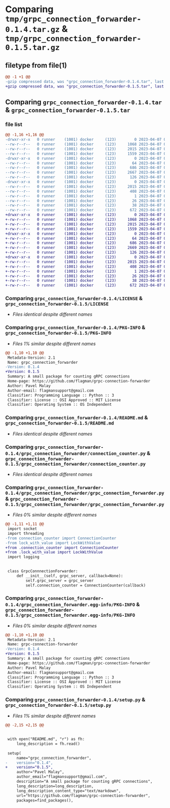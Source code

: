 # Comparing `tmp/grpc_connection_forwarder-0.1.4.tar.gz` & `tmp/grpc_connection_forwarder-0.1.5.tar.gz`

## filetype from file(1)

```diff
@@ -1 +1 @@
-gzip compressed data, was "grpc_connection_forwarder-0.1.4.tar", last modified: Fri Apr  7 09:30:40 2023, max compression
+gzip compressed data, was "grpc_connection_forwarder-0.1.5.tar", last modified: Fri Apr  7 09:34:21 2023, max compression
```

## Comparing `grpc_connection_forwarder-0.1.4.tar` & `grpc_connection_forwarder-0.1.5.tar`

### file list

```diff
@@ -1,16 +1,16 @@
-drwxr-xr-x   0 runner    (1001) docker     (123)        0 2023-04-07 09:30:40.661507 grpc_connection_forwarder-0.1.4/
--rw-r--r--   0 runner    (1001) docker     (123)     1068 2023-04-07 09:30:22.000000 grpc_connection_forwarder-0.1.4/LICENSE
--rw-r--r--   0 runner    (1001) docker     (123)     2015 2023-04-07 09:30:40.661507 grpc_connection_forwarder-0.1.4/PKG-INFO
--rw-r--r--   0 runner    (1001) docker     (123)     1559 2023-04-07 09:30:22.000000 grpc_connection_forwarder-0.1.4/README.md
-drwxr-xr-x   0 runner    (1001) docker     (123)        0 2023-04-07 09:30:40.657507 grpc_connection_forwarder-0.1.4/grpc_connection_forwarder/
--rw-r--r--   0 runner    (1001) docker     (123)       64 2023-04-07 09:30:22.000000 grpc_connection_forwarder-0.1.4/grpc_connection_forwarder/__init__.py
--rw-r--r--   0 runner    (1001) docker     (123)      686 2023-04-07 09:30:22.000000 grpc_connection_forwarder-0.1.4/grpc_connection_forwarder/connection_counter.py
--rw-r--r--   0 runner    (1001) docker     (123)     2667 2023-04-07 09:30:22.000000 grpc_connection_forwarder-0.1.4/grpc_connection_forwarder/grpc_connection_forwarder.py
--rw-r--r--   0 runner    (1001) docker     (123)      126 2023-04-07 09:30:22.000000 grpc_connection_forwarder-0.1.4/grpc_connection_forwarder/lock_with_value.py
-drwxr-xr-x   0 runner    (1001) docker     (123)        0 2023-04-07 09:30:40.657507 grpc_connection_forwarder-0.1.4/grpc_connection_forwarder.egg-info/
--rw-r--r--   0 runner    (1001) docker     (123)     2015 2023-04-07 09:30:40.000000 grpc_connection_forwarder-0.1.4/grpc_connection_forwarder.egg-info/PKG-INFO
--rw-r--r--   0 runner    (1001) docker     (123)      408 2023-04-07 09:30:40.000000 grpc_connection_forwarder-0.1.4/grpc_connection_forwarder.egg-info/SOURCES.txt
--rw-r--r--   0 runner    (1001) docker     (123)        1 2023-04-07 09:30:40.000000 grpc_connection_forwarder-0.1.4/grpc_connection_forwarder.egg-info/dependency_links.txt
--rw-r--r--   0 runner    (1001) docker     (123)       26 2023-04-07 09:30:40.000000 grpc_connection_forwarder-0.1.4/grpc_connection_forwarder.egg-info/top_level.txt
--rw-r--r--   0 runner    (1001) docker     (123)       38 2023-04-07 09:30:40.661507 grpc_connection_forwarder-0.1.4/setup.cfg
--rw-r--r--   0 runner    (1001) docker     (123)      672 2023-04-07 09:30:22.000000 grpc_connection_forwarder-0.1.4/setup.py
+drwxr-xr-x   0 runner    (1001) docker     (123)        0 2023-04-07 09:34:21.414112 grpc_connection_forwarder-0.1.5/
+-rw-r--r--   0 runner    (1001) docker     (123)     1068 2023-04-07 09:33:59.000000 grpc_connection_forwarder-0.1.5/LICENSE
+-rw-r--r--   0 runner    (1001) docker     (123)     2015 2023-04-07 09:34:21.414112 grpc_connection_forwarder-0.1.5/PKG-INFO
+-rw-r--r--   0 runner    (1001) docker     (123)     1559 2023-04-07 09:33:59.000000 grpc_connection_forwarder-0.1.5/README.md
+drwxr-xr-x   0 runner    (1001) docker     (123)        0 2023-04-07 09:34:21.410112 grpc_connection_forwarder-0.1.5/grpc_connection_forwarder/
+-rw-r--r--   0 runner    (1001) docker     (123)       64 2023-04-07 09:33:59.000000 grpc_connection_forwarder-0.1.5/grpc_connection_forwarder/__init__.py
+-rw-r--r--   0 runner    (1001) docker     (123)      686 2023-04-07 09:33:59.000000 grpc_connection_forwarder-0.1.5/grpc_connection_forwarder/connection_counter.py
+-rw-r--r--   0 runner    (1001) docker     (123)     2669 2023-04-07 09:33:59.000000 grpc_connection_forwarder-0.1.5/grpc_connection_forwarder/grpc_connection_forwarder.py
+-rw-r--r--   0 runner    (1001) docker     (123)      126 2023-04-07 09:33:59.000000 grpc_connection_forwarder-0.1.5/grpc_connection_forwarder/lock_with_value.py
+drwxr-xr-x   0 runner    (1001) docker     (123)        0 2023-04-07 09:34:21.414112 grpc_connection_forwarder-0.1.5/grpc_connection_forwarder.egg-info/
+-rw-r--r--   0 runner    (1001) docker     (123)     2015 2023-04-07 09:34:21.000000 grpc_connection_forwarder-0.1.5/grpc_connection_forwarder.egg-info/PKG-INFO
+-rw-r--r--   0 runner    (1001) docker     (123)      408 2023-04-07 09:34:21.000000 grpc_connection_forwarder-0.1.5/grpc_connection_forwarder.egg-info/SOURCES.txt
+-rw-r--r--   0 runner    (1001) docker     (123)        1 2023-04-07 09:34:21.000000 grpc_connection_forwarder-0.1.5/grpc_connection_forwarder.egg-info/dependency_links.txt
+-rw-r--r--   0 runner    (1001) docker     (123)       26 2023-04-07 09:34:21.000000 grpc_connection_forwarder-0.1.5/grpc_connection_forwarder.egg-info/top_level.txt
+-rw-r--r--   0 runner    (1001) docker     (123)       38 2023-04-07 09:34:21.414112 grpc_connection_forwarder-0.1.5/setup.cfg
+-rw-r--r--   0 runner    (1001) docker     (123)      672 2023-04-07 09:33:59.000000 grpc_connection_forwarder-0.1.5/setup.py
```

### Comparing `grpc_connection_forwarder-0.1.4/LICENSE` & `grpc_connection_forwarder-0.1.5/LICENSE`

 * *Files identical despite different names*

### Comparing `grpc_connection_forwarder-0.1.4/PKG-INFO` & `grpc_connection_forwarder-0.1.5/PKG-INFO`

 * *Files 1% similar despite different names*

```diff
@@ -1,10 +1,10 @@
 Metadata-Version: 2.1
 Name: grpc_connection_forwarder
-Version: 0.1.4
+Version: 0.1.5
 Summary: A small package for counting gRPC connections
 Home-page: https://github.com/flagman/grpc-connection-forwarder
 Author: Pavel Malay
 Author-email: flagmansupport@gmail.com
 Classifier: Programming Language :: Python :: 3
 Classifier: License :: OSI Approved :: MIT License
 Classifier: Operating System :: OS Independent
```

### Comparing `grpc_connection_forwarder-0.1.4/README.md` & `grpc_connection_forwarder-0.1.5/README.md`

 * *Files identical despite different names*

### Comparing `grpc_connection_forwarder-0.1.4/grpc_connection_forwarder/connection_counter.py` & `grpc_connection_forwarder-0.1.5/grpc_connection_forwarder/connection_counter.py`

 * *Files identical despite different names*

### Comparing `grpc_connection_forwarder-0.1.4/grpc_connection_forwarder/grpc_connection_forwarder.py` & `grpc_connection_forwarder-0.1.5/grpc_connection_forwarder/grpc_connection_forwarder.py`

 * *Files 0% similar despite different names*

```diff
@@ -1,11 +1,11 @@
 import socket
 import threading
-from connection_counter import ConnectionCounter
-from lock_with_value import LockWithValue
+from .connection_counter import ConnectionCounter
+from .lock_with_value import LockWithValue
 import logging
 
 
 class GrpcConnnectionForwarder:
     def __init__(self, grpc_server, callback=None):
         self.grpc_server = grpc_server
         self.connection_counter = ConnectionCounter(callback)
```

### Comparing `grpc_connection_forwarder-0.1.4/grpc_connection_forwarder.egg-info/PKG-INFO` & `grpc_connection_forwarder-0.1.5/grpc_connection_forwarder.egg-info/PKG-INFO`

 * *Files 0% similar despite different names*

```diff
@@ -1,10 +1,10 @@
 Metadata-Version: 2.1
 Name: grpc-connection-forwarder
-Version: 0.1.4
+Version: 0.1.5
 Summary: A small package for counting gRPC connections
 Home-page: https://github.com/flagman/grpc-connection-forwarder
 Author: Pavel Malay
 Author-email: flagmansupport@gmail.com
 Classifier: Programming Language :: Python :: 3
 Classifier: License :: OSI Approved :: MIT License
 Classifier: Operating System :: OS Independent
```

### Comparing `grpc_connection_forwarder-0.1.4/setup.py` & `grpc_connection_forwarder-0.1.5/setup.py`

 * *Files 1% similar despite different names*

```diff
@@ -2,15 +2,15 @@
 
 
 with open("README.md", "r") as fh:
     long_description = fh.read()
 
 setup(
     name="grpc_connection_forwarder",
-    version="0.1.4",
+    version="0.1.5",
     author="Pavel Malay",
     author_email="flagmansupport@gmail.com",
     description="A small package for counting gRPC connections",
     long_description=long_description,
     long_description_content_type="text/markdown",
     url="https://github.com/flagman/grpc-connection-forwarder",
     packages=find_packages(),
```

